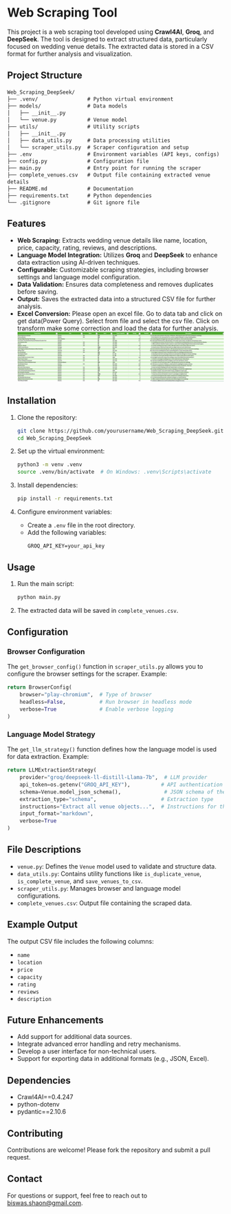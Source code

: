# Web Scraping Tool

This project is a web scraping tool developed using **Crawl4AI**, **Groq**, and **DeepSeek**. The tool is designed to extract structured data, particularly focused on wedding venue details. The extracted data is stored in a CSV format for further analysis and visualization.

## Project Structure

```
Web_Scraping_DeepSeek/
├── .venv/                # Python virtual environment
├── models/               # Data models
│   ├── __init__.py
│   └── venue.py          # Venue model
├── utils/                # Utility scripts
│   ├── __init__.py
│   ├── data_utils.py     # Data processing utilities
│   └── scraper_utils.py  # Scraper configuration and setup
├── .env                  # Environment variables (API keys, configs)
├── config.py             # Configuration file
├── main.py               # Entry point for running the scraper
├── complete_venues.csv   # Output file containing extracted venue details
├── README.md             # Documentation
├── requirements.txt      # Python dependencies
└── .gitignore            # Git ignore file
```

## Features

- **Web Scraping:** Extracts wedding venue details like name, location, price, capacity, rating, reviews, and descriptions.
- **Language Model Integration:** Utilizes **Groq** and **DeepSeek** to enhance data extraction using AI-driven techniques.
- **Configurable:** Customizable scraping strategies, including browser settings and language model configuration.
- **Data Validation:** Ensures data completeness and removes duplicates before saving.
- **Output:** Saves the extracted data into a structured CSV file for further analysis.
- **Excel Conversion:** Please open an excel file. Go to data tab and click on get data(Power Query). Select from file and select the csv file. Click on transform make some correction and load the data for further analysis.
![img.png](img.png)

## Installation

1. Clone the repository:
   ```bash
   git clone https://github.com/yourusername/Web_Scraping_DeepSeek.git
   cd Web_Scraping_DeepSeek
   ```

2. Set up the virtual environment:
   ```bash
   python3 -m venv .venv
   source .venv/bin/activate  # On Windows: .venv\Scripts\activate
   ```

3. Install dependencies:
   ```bash
   pip install -r requirements.txt
   ```

4. Configure environment variables:
   - Create a `.env` file in the root directory.
   - Add the following variables:
     ```env
     GROQ_API_KEY=your_api_key
     ```

## Usage

1. Run the main script:
   ```bash
   python main.py
   ```

2. The extracted data will be saved in `complete_venues.csv`.

## Configuration

### Browser Configuration
The `get_browser_config()` function in `scraper_utils.py` allows you to configure the browser settings for the scraper. Example:
```python
return BrowserConfig(
    browser="play-chromium",  # Type of browser
    headless=False,           # Run browser in headless mode
    verbose=True              # Enable verbose logging
)
```

### Language Model Strategy
The `get_llm_strategy()` function defines how the language model is used for data extraction. Example:
```python
return LLMExtractionStrategy(
    provider="groq/deepseek-ll-distill-Llama-7b",  # LLM provider
    api_token=os.getenv("GROQ_API_KEY"),          # API authentication
    schema=Venue.model_json_schema(),              # JSON schema of the data model
    extraction_type="schema",                     # Extraction type
    instructions="Extract all venue objects...",  # Instructions for the model
    input_format="markdown",
    verbose=True
)
```

## File Descriptions

- `venue.py`: Defines the `Venue` model used to validate and structure data.
- `data_utils.py`: Contains utility functions like `is_duplicate_venue`, `is_complete_venue`, and `save_venues_to_csv`.
- `scraper_utils.py`: Manages browser and language model configurations.
- `complete_venues.csv`: Output file containing the scraped data.

## Example Output

The output CSV file includes the following columns:
- `name`
- `location`
- `price`
- `capacity`
- `rating`
- `reviews`
- `description`

## Future Enhancements

- Add support for additional data sources.
- Integrate advanced error handling and retry mechanisms.
- Develop a user interface for non-technical users.
- Support for exporting data in additional formats (e.g., JSON, Excel).

## Dependencies

- Crawl4AI==0.4.247
- python-dotenv
- pydantic==2.10.6

## Contributing

Contributions are welcome! Please fork the repository and submit a pull request.

## Contact

For questions or support, feel free to reach out to biswas.shaon@gmail.com.
